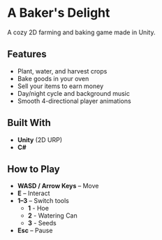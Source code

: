 # A Baker's Delight

A cozy 2D farming and baking game made in Unity.

## Features
- Plant, water, and harvest crops 
- Bake goods in your oven
- Sell your items to earn money
- Day/night cycle and background music
- Smooth 4-directional player animations

## Built With
- **Unity** (2D URP)
- **C#**

## How to Play
- **WASD / Arrow Keys** – Move  
- **E** – Interact  
- **1–3** – Switch tools  
  - **1** - Hoe
  - **2** - Watering Can
  - **3** - Seeds
- **Esc** – Pause  

